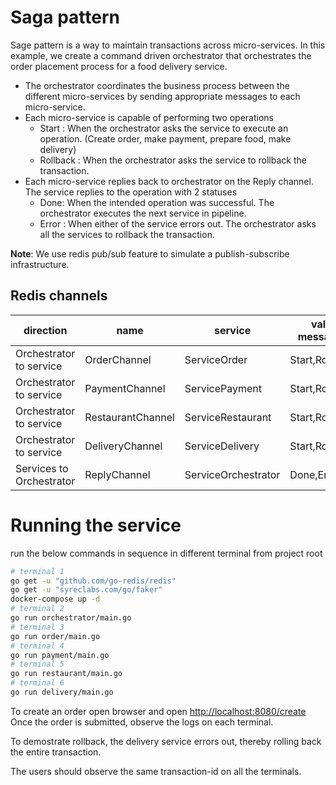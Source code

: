 # Saga pattern

Sage pattern is a way to maintain transactions across micro-services. In this example, we create a command driven orchestrator that orchestrates the order placement process for a 
food delivery service. 

- The orchestrator coordinates the business process between the different micro-services by sending appropriate messages to each micro-service.
- Each micro-service is capable of performing two operations
    - Start : When the orchestrator asks the service to execute an operation. (Create order, make payment, prepare food, make delivery)
    - Rollback : When the orchestrator asks the service to rollback the transaction.
- Each micro-service replies back to orchestrator on the Reply channel. The service replies to the operation with 2 statuses
    - Done: When the intended operation was successful. The orchestrator executes the next service in pipeline.
    - Error : When either of the service errors out. The orchestrator asks all the services to rollback the transaction. 

**Note**: We use redis pub/sub feature to simulate a publish-subscribe infrastructure.


## Redis channels
|direction  | name  | service| valid messages|
|---|---|----|---|
|  Orchestrator to service | OrderChannel | ServiceOrder| Start,Rollback|
|  Orchestrator to service | PaymentChannel  | ServicePayment | Start,Rollback|
|  Orchestrator to service | RestaurantChannel  | ServiceRestaurant | Start,Rollback|
|  Orchestrator to service | DeliveryChannel  | ServiceDelivery | Start,Rollback|
|  Services to Orchestrator | ReplyChannel  | ServiceOrchestrator | Done,Error|

# Running the service
run the below commands in sequence in different terminal from project root
```bash
# terminal 1
go get -u "github.com/go-redis/redis"
go get -u "syreclabs.com/go/faker"
docker-compose up -d 
# terminal 2
go run orchestrator/main.go 
# terminal 3
go run order/main.go
# terminal 4
go run payment/main.go
# terminal 5
go run restaurant/main.go
# terminal 6
go run delivery/main.go
```

To create an order open browser and open [http://localhost:8080/create](http://localhost:8080/create)
Once the order is submitted, observe the logs on each terminal.

To demostrate rollback, the delivery service errors out, thereby rolling back the entire transaction.

The users should observe the same transaction-id on all the terminals.